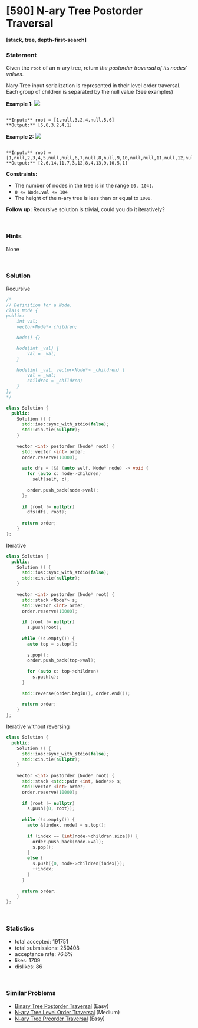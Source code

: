 # [590] N-ary Tree Postorder Traversal

**[stack, tree, depth-first-search]**

### Statement

Given the `root` of an n-ary tree, return *the postorder traversal of its nodes' values*.

Nary-Tree input serialization is represented in their level order traversal. Each group of children is separated by the null value (See examples)


**Example 1:**
![](https://assets.leetcode.com/uploads/2018/10/12/narytreeexample.png)

```

**Input:** root = [1,null,3,2,4,null,5,6]
**Output:** [5,6,3,2,4,1]

```

**Example 2:**
![](https://assets.leetcode.com/uploads/2019/11/08/sample_4_964.png)

```

**Input:** root = [1,null,2,3,4,5,null,null,6,7,null,8,null,9,10,null,null,11,null,12,null,13,null,null,14]
**Output:** [2,6,14,11,7,3,12,8,4,13,9,10,5,1]

```

**Constraints:**
* The number of nodes in the tree is in the range `[0, 104]`.
* `0 <= Node.val <= 104`
* The height of the n-ary tree is less than or equal to `1000`.


**Follow up:** Recursive solution is trivial, could you do it iteratively?

<br>

### Hints

None

<br>

### Solution

Recursive

```cpp
/*
// Definition for a Node.
class Node {
public:
    int val;
    vector<Node*> children;

    Node() {}

    Node(int _val) {
        val = _val;
    }

    Node(int _val, vector<Node*> _children) {
        val = _val;
        children = _children;
    }
};
*/

class Solution {
  public:
    Solution () {
      std::ios::sync_with_stdio(false);
      std::cin.tie(nullptr);
    }
  
    vector <int> postorder (Node* root) {
      std::vector <int> order;
      order.reserve(10000);
      
      auto dfs = [&] (auto self, Node* node) -> void {
        for (auto c: node->children)
          self(self, c);
        
        order.push_back(node->val);
      };
      
      if (root != nullptr)
        dfs(dfs, root);
      
      return order;
    }
};
```

Iterative

```cpp
class Solution {
  public:
    Solution () {
      std::ios::sync_with_stdio(false);
      std::cin.tie(nullptr);
    }
  
    vector <int> postorder (Node* root) {
      std::stack <Node*> s;
      std::vector <int> order;
      order.reserve(10000);
      
      if (root != nullptr)
        s.push(root);
      
      while (!s.empty()) {
        auto top = s.top();
        
        s.pop();
        order.push_back(top->val);
        
        for (auto c: top->children)
          s.push(c);
      }
      
      std::reverse(order.begin(), order.end());
      
      return order;
    }
};
```

Iterative without reversing

```cpp
class Solution {
  public:
    Solution () {
      std::ios::sync_with_stdio(false);
      std::cin.tie(nullptr);
    }
  
    vector <int> postorder (Node* root) {
      std::stack <std::pair <int, Node*>> s;
      std::vector <int> order;
      order.reserve(10000);
      
      if (root != nullptr)
        s.push({0, root});
      
      while (!s.empty()) {
        auto &[index, node] = s.top();
        
        if (index == (int)node->children.size()) {
          order.push_back(node->val);
          s.pop();
        }
        else {
          s.push({0, node->children[index]});
          ++index;
        }
      }
      
      return order;
    }
};
```

<br>

### Statistics

- total accepted: 191751
- total submissions: 250408
- acceptance rate: 76.6%
- likes: 1709
- dislikes: 86

<br>

### Similar Problems

- [Binary Tree Postorder Traversal](https://leetcode.com/problems/binary-tree-postorder-traversal) (Easy)
- [N-ary Tree Level Order Traversal](https://leetcode.com/problems/n-ary-tree-level-order-traversal) (Medium)
- [N-ary Tree Preorder Traversal](https://leetcode.com/problems/n-ary-tree-preorder-traversal) (Easy)
